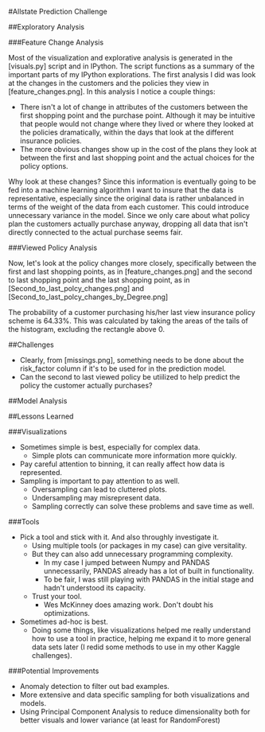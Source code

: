 #Allstate Prediction Challenge

##Exploratory Analysis

###Feature Change Analysis

Most of the visualization and explorative analysis is generated in the [visuals.py] 
script and in IPython. The script functions as a summary of the important 
parts of my IPython explorations. The first analysis I did was look at the 
changes in the customers and the policies they view in [feature_changes.png]. 
In this analysis I notice a couple things:
* There isn't a lot of change in attributes of the customers between the 
first shopping point and the purchase point. Although it may be intuitive 
that people would not change where they lived or where they looked at the 
policies dramatically, within the days that look at the different insurance policies. 
* The more obvious changes show up in the cost of the plans they look at 
between the first and last shopping point and the actual choices for the 
policy options. 

Why look at these changes? Since this information is eventually going to be fed
into a machine learning algorithm I want to insure that the data is representative, 
especially since the original data is rather unbalanced in terms of the weight of 
the data from each customer. This could introduce unnecessary variance in the model.
Since we only care about what policy plan the customers actually purchase anyway, 
dropping all data that isn't directly connected to the actual purchase seems fair. 

###Viewed Policy Analysis

Now, let's look at the policy changes more closely, specifically between 
the first and last shopping points, as in [feature_changes.png] and the 
second to last shopping point and the last shopping point, as in 
[Second_to_last_polcy_changes.png] and [Second_to_last_polcy_changes_by_Degree.png]

The probability of a customer purchasing his/her last view insurance policy scheme
is 64.33%. This was calculated by taking the areas of the tails of the histogram,
excluding the rectangle above 0.

##Challenges

* Clearly, from [missings.png], something needs to be done about the 
risk_factor column if it's to be used for in the prediction model.
* Can the second to last viewed policy be utiilized to help predict 
the policy the customer actually purchases?

##Model Analysis



##Lessons Learned

###Visualizations

* Sometimes simple is best, especially for complex data. 
  * Simple plots can communicate more information more quickly.
* Pay careful attention to binning, it can really affect how data is represented.
* Sampling is important to pay attention to as well.
  * Oversampling can lead to cluttered plots.
  * Undersampling may misrepresent data.
  * Sampling correctly can solve these problems and save time as well.

###Tools

* Pick a tool and stick with it. And also throughly investigate it.
  * Using multiple tools (or packages in my case) can give versitality.
  * But they can also add unnecessary programming complexity.
    * In my case I jumped between Numpy and PANDAS unnecessarily, 
    PANDAS already has a lot of built in functionality. 
    * To be fair, I was still playing with PANDAS in the initial 
    stage and hadn't understood its capacity.
  * Trust your tool.
  	* Wes McKinney does amazing work. Don't doubt his optimizations.
* Sometimes ad-hoc is best.
  * Doing some things, like visualizations helped me really understand 
  how to use a tool in practice, helping me expand it to more general 
  data sets later (I redid some methods to use in my other Kaggle challenges).

###Potential Improvements

* Anomaly detection to filter out bad examples.
* More extensive and data specific sampling for both visualizations and models.
* Using Principal Component Analysis to reduce dimensionality both for better visuals
and lower variance (at least for RandomForest)

